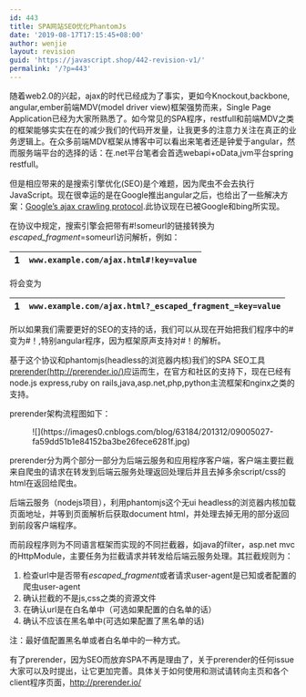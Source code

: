 ```yaml
---
id: 443
title: SPA网站SEO优化PhantomJs
date: '2019-08-17T17:15:45+08:00'
author: wenjie
layout: revision
guid: 'https://javascript.shop/442-revision-v1/'
permalink: '/?p=443'
---
```


随着web2.0的兴起，ajax的时代已经成为了事实，更如今Knockout,backbone, angular,ember前端MDV(model driver view)框架强势而来，Single Page Application已经为大家所熟悉了。如今常见的SPA程序，restfull和前端MDV之类的框架能够实实在在的减少我们的代码开发量，让我更多的注意力关注在真正的业务逻辑上。在众多前端MDV框架从博客中可以看出来笔者还是钟爱于angular，然而服务端平台的选择的话：在.net平台笔者会首选webapi+oData,jvm平台spring restfull。

但是相应带来的是搜索引擎优化(SEO)是个难题，因为爬虫不会去执行JavaScript。现在很幸运的是在Google推出angular之后，也给出了一些解决方案：[Google’s ajax crawling protocol](https://developers.google.com/webmasters/ajax-crawling/docs/getting-started).此协议现在已被Google和bing所实现。

在协议中规定，搜索引擎会把带有#!someurl的链接转换为*escaped\_fragment*=someurl访问解析，例如：

| 1 | `www.example.com/ajax.html#!key=value` |
|---|---|

将会变为

| 1 | `www.example.com/ajax.html?_escaped_fragment_=key=value` |
|---|---|

所以如果我们需要更好的SEO的支持的话，我们可以从现在开始把我们程序中的#变为#！,特别angular程序，因为框架原声支持对#！的解析。

基于这个协议和phantomjs(headless的浏览器内核)我们的SPA SEO工具 [prerender(http://prerender.io/)](http://prerender.io/)应运而生，在官方和社区的支持下，现在已经有node.js express,ruby on rails,java,asp.net,php,python主流框架和nginx之类的支持。

prerender架构流程图如下：

<figure class="wp-block-image">![](https://images0.cnblogs.com/blog/63184/201312/09005027-fa59dd51b1e84152ba3be26fece6281f.jpg)</figure>prerender分为两个部分一部分为后端云服务和应用程序客户端，客户端主要拦截来自爬虫的请求在转发到后端云服务处理返回处理后并且去掉多余script/css的html在返回给爬虫。

后端云服务（nodejs项目），利用phantomjs这个无ui headless的浏览器内核加载页面地址，并等到页面解析后获取document html，并处理去掉无用的部分返回到前段客户端程序。

而前段程序则为不同语言框架而实现的不同拦截器，如java的filter，asp.net mvc的HttpModule，主要任务为拦截请求并转发给后端云服务处理。其拦截规则为：

1. 检查url中是否带有*escaped\_fragment*或者请求user-agent是已知或者配置的爬虫user-agent
2. 确认拦截的不是js,css之类的资源文件
3. 在确认url是在白名单中（可选如果配置的白名单的话）
4. 确认不应该在黑名单中(可选如果配置了黑名单的话)

注：最好值配置黑名单或者白名单中的一种方式。

有了prerender，因为SEO而放弃SPA不再是理由了，关于prerender的任何issue大家可以及时提出，让它更加完善。具体关于如何使用和测试请转向主页和各个client程序页面，<http://prerender.io/>